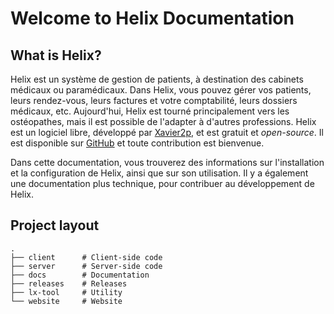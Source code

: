 # Welcome to Helix Documentation

## What is Helix?

Helix est un système de gestion de patients, à destination des cabinets médicaux ou paramédicaux.
Dans Helix, vous pouvez gérer vos patients, leurs rendez-vous, leurs factures et votre comptabilité, leurs dossiers médicaux, etc.
Aujourd'hui, Helix est tourné principalement vers les ostéopathes, mais il est possible de
l'adapter à d'autres professions. Helix est un logiciel libre, développé par
[Xavier2p](https://github.com/Xavier2p), et est gratuit et *open-source*. Il est disponible
 sur [GitHub](https://github.com/helix-medical/) et toute contribution est bienvenue.

Dans cette documentation, vous trouverez des informations sur l'installation et la
configuration de Helix, ainsi que sur son utilisation.
Il y a également une documentation plus technique, pour contribuer au développement de Helix.

## Project layout

```text
.
├── client      # Client-side code
├── server      # Server-side code
├── docs        # Documentation
├── releases    # Releases
├── lx-tool     # Utility
└── website     # Website
```
